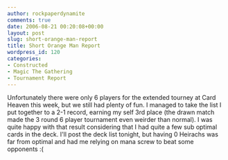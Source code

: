 ```yaml
---
author: rockpaperdynamite
comments: true
date: 2006-08-21 00:20:08+00:00
layout: post
slug: short-orange-man-report
title: Short Orange Man Report
wordpress_id: 120
categories:
- Constructed
- Magic The Gathering
- Tournament Report
---
```


Unfortunately there were only 6 players for the extended tourney at Card Heaven this week, but we still had plenty of fun. I managed to take the list I put together to a 2-1 record, earning my self 3rd place (the drawn match made the 3 round 6 player tournament even weirder than normal). I was quite happy with that result considering that I had quite a few sub optimal cards in the deck. I'll post the deck list tonight, but having 0 Heirachs was far from optimal and had me relying on mana screw to beat some opponents :(

